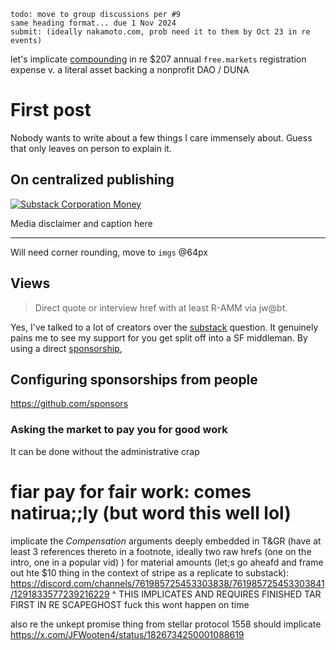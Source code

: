 ```
todo: move to group discussions per #9
same heading format... due 1 Nov 2024
submit: (ideally nakamoto.com, prob need it to them by Oct 23 in re events)
```

let's implicate [compounding](https://pics.ninetonoonsecrets.com/pictures.pdf#page=3) in re $207 annual `free.markets` registration expense v. a literal asset backing a nonprofit DAO / DUNA

# First post

Nobody wants to write about a few things I care immensely about. Guess that only leaves on person to explain it.

## On centralized publishing

[![Substack Corporation Money](https://github.com/user-attachments/assets/4cf3a7f2-b8b1-4670-aec8-a61b22a35006)](https://sacra.com/c/substack/)

Media disclaimer and caption here

---

Will need corner rounding, move to `imgs` @64px

## Views

> Direct quote or interview href with at least R-AMM via jw@bt.

Yes, I've talked to a lot of creators over the [substack](https://substack.com/@jfwooten4/note/c-68875452) question. It genuinely pains me to see my support for you get split off into a SF middleman. By using a direct [sponsorship](),

## Configuring sponsorships from people

https://github.com/sponsors

### Asking the market to pay you for good work

It can be done without the administrative crap

# fiar pay for fair work: comes natirua;;ly (but word this well lol)

implicate the _Compensation_ arguments deeply embedded in T&GR (have at least 3 references thereto in a footnote, ideally two raw hrefs (one on the intro, one in a popular vid) ) 
for material amounts (let;s go aheafd and frame out hte $10 thing in the context of stripe as a replicate to substack): https://discord.com/channels/761985725453303838/761985725453303841/1291833577239216229
^ THIS IMPLICATES AND REQUIRES FINISHED TAR FIRST IN RE SCAPEGHOST
fuck this wont happen on time

also re the unkept promise thing from stellar protocol 1558 should implicate  https://x.com/JFWooten4/status/1826734250001088619
